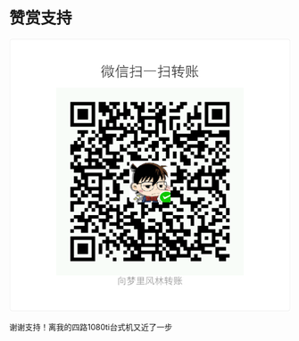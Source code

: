 # 赞赏支持

![&#x56FE;&#x7247;&#x540D;&#x79F0;](.gitbook/assets/1792645569.jpg)

谢谢支持！离我的四路1080ti台式机又近了一步

